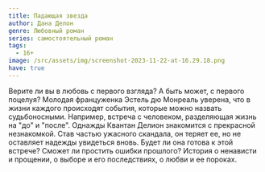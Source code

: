 ```yaml
---
title: Падающая звезда
author: Дана Делон
genre: Любовный роман
series: самостоятельный роман
tags:
  - 16+
image: /src/assets/img/screenshot-2023-11-22-at-16.29.18.png
have: true
---
```

Верите ли вы в любовь с первого взгляда? А быть может, с первого поцелуя? Молодая француженка Эстель дю Монреаль уверена, что в жизни каждого происходят события, которые можно назвать судьбоносными. Например, встреча с человеком, разделяющая жизнь на "до" и "после". Однажды Квантан Делион знакомится с прекрасной незнакомкой. Став частью ужасного скандала, он теряет ее, но не оставляет надежды увидеться вновь. Будет ли она готова к этой встрече? Сможет ли простить ошибки прошлого? История о ненависти и прощении, о выборе и его последствиях, о любви и ее пороках.
